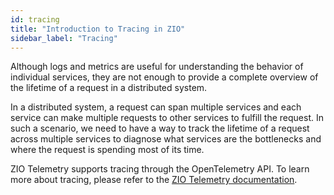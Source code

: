 ```yaml
---
id: tracing
title: "Introduction to Tracing in ZIO"
sidebar_label: "Tracing"
---
```


Although logs and metrics are useful for understanding the behavior of individual services, they are not enough to provide a complete overview of the lifetime of a request in a distributed system.

In a distributed system, a request can span multiple services and each service can make multiple requests to other services to fulfill the request. In such a scenario, we need to have a way to track the lifetime of a request across multiple services to diagnose what services are the bottlenecks and where the request is spending most of its time.

ZIO Telemetry supports tracing through the OpenTelemetry API. To learn more about tracing, please refer to the [ZIO Telemetry documentation](https://zio.dev/zio-telemetry/opentracing).
